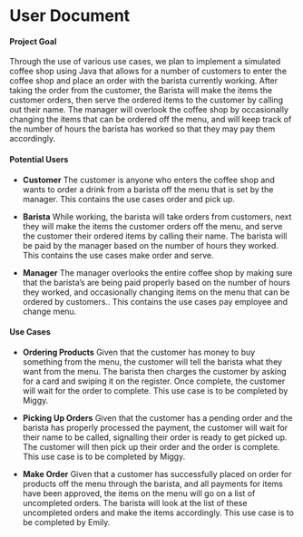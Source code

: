 # User Document

#### Project Goal
Through the use of various use cases, we plan to implement a simulated coffee shop using Java that allows for a number of customers to enter the coffee shop and place an order with the barista currently working. After taking the order from the customer, the Barista will make the items the customer orders, then serve the ordered items to the customer by calling out their name. The manager will overlook the coffee shop by occasionally changing the items that can be ordered off the menu, and will keep track of the number of hours the barista has worked so that they may pay them accordingly.

#### Potential Users
* __Customer__ 
The customer is anyone who enters the coffee shop and wants to order a drink from a barista off the menu that is set by the manager. This contains the use cases order and pick up.

* __Barista__ 
While working, the barista will take orders from customers, next they will make the items the customer orders off the menu, and serve the customer their ordered items by calling their name. The barista will be paid by the manager based on the number of hours they worked. This contains the use cases make order and serve.

* __Manager__ 
The manager overlooks the entire coffee shop by making sure that the barista’s are being paid properly based on the number of hours they worked, and occasionally changing items on the menu that can be ordered by customers.. This contains the use cases pay employee and change menu.

#### Use Cases

* __Ordering Products__
Given that the customer has money to buy something from the menu, the customer will tell the barista what they want from the menu. The barista then charges the customer by asking for a card and swiping it on the register. Once complete, the customer will wait for the order to complete. This use case is to be completed by Miggy.

* __Picking Up Orders__
Given that the customer has a pending order and the barista has properly processed the payment, the customer will wait for their name to be called, signalling their order is ready to get picked up. The customer will then pick up their order and the order is complete. This use case is to be completed by Miggy.

* __Make Order__ 
Given that a customer has successfully placed on order for products off the menu through the barista, and all payments for items have been approved, the items on the menu will go on a list of uncompleted orders. The barista will look at the list of these uncompleted orders and make the items accordingly. This use case is to be completed by Emily.
